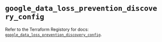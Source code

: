 # `google_data_loss_prevention_discovery_config`

Refer to the Terraform Registory for docs: [`google_data_loss_prevention_discovery_config`](https://registry.terraform.io/providers/hashicorp/google/5.29.0/docs/resources/data_loss_prevention_discovery_config).
